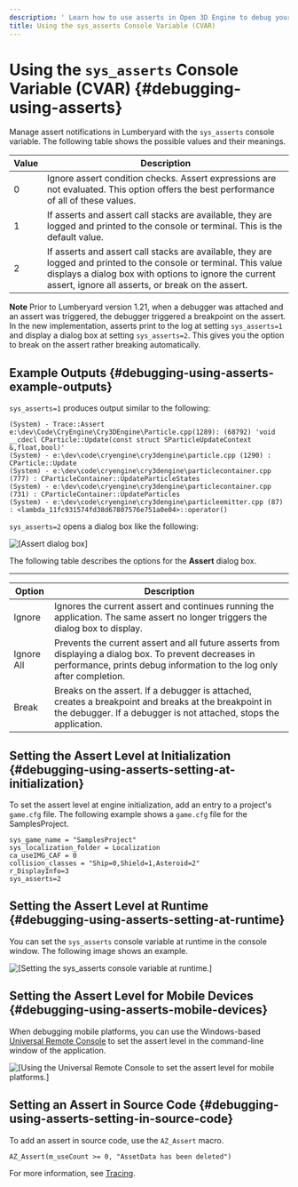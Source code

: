 ```yaml
---
description: ' Learn how to use asserts in Open 3D Engine to debug your game code. '
title: Using the sys_asserts Console Variable (CVAR)
---
```

# Using the `sys_asserts` Console Variable \(CVAR\) {#debugging-using-asserts}

Manage assert notifications in Lumberyard with the `sys_asserts` console variable\. The following table shows the possible values and their meanings\.


| Value | Description |
| --- | --- |
| 0 | Ignore assert condition checks\. Assert expressions are not evaluated\. This option offers the best performance of all of these values\. |
| 1 | If asserts and assert call stacks are available, they are logged and printed to the console or terminal\. This is the default value\. |
| 2 | If asserts and assert call stacks are available, they are logged and printed to the console or terminal\. This value displays a dialog box with options to ignore the current assert, ignore all asserts, or break on the assert\. |

**Note**
Prior to Lumberyard version 1\.21, when a debugger was attached and an assert was triggered, the debugger triggered a breakpoint on the assert\. In the new implementation, asserts print to the log at setting `sys_asserts=1` and display a dialog box at setting `sys_asserts=2`\. This gives you the option to break on the assert rather breaking automatically\.

## Example Outputs {#debugging-using-asserts-example-outputs}

`sys_asserts=1` produces output similar to the following:

```
(System) - Trace::Assert
e:\dev\Code\CryEngine\Cry3DEngine\Particle.cpp(1289): (68792) 'void __cdecl CParticle::Update(const struct SParticleUpdateContext &,float,bool)'
(System) - e:\dev\code\cryengine\cry3dengine\particle.cpp (1290) : CParticle::Update
(System) - e:\dev\code\cryengine\cry3dengine\particlecontainer.cpp (777) : CParticleContainer::UpdateParticleStates
(System) - e:\dev\code\cryengine\cry3dengine\particlecontainer.cpp (731) : CParticleContainer::UpdateParticles
(System) - e:\dev\code\cryengine\cry3dengine\particleemitter.cpp (87) : <lambda_11fc931574fd38d67807576e751a0e04>::operator()
```

`sys_asserts=2` opens a dialog box like the following:

![\[Assert dialog box\]](/images/user-guide/debugging-using-asserts-1.png)

The following table describes the options for the **Assert** dialog box\.


****

| Option | Description |
| --- | --- |
| Ignore | Ignores the current assert and continues running the application\. The same assert no longer triggers the dialog box to display\. |
| Ignore All | Prevents the current assert and all future asserts from displaying a dialog box\. To prevent decreases in performance, prints debug information to the log only after completion\. |
| Break | Breaks on the assert\. If a debugger is attached, creates a breakpoint and breaks at the breakpoint in the debugger\. If a debugger is not attached, stops the application\. |

## Setting the Assert Level at Initialization {#debugging-using-asserts-setting-at-initialization}

To set the assert level at engine initialization, add an entry to a project's `game.cfg` file\. The following example shows a `game.cfg` file for the SamplesProject\.

```
sys_game_name = "SamplesProject"
sys_localization_folder = Localization
ca_useIMG_CAF = 0
collision_classes = "Ship=0,Shield=1,Asteroid=2"
r_DisplayInfo=3
sys_asserts=2
```

## Setting the Assert Level at Runtime {#debugging-using-asserts-setting-at-runtime}

You can set the `sys_asserts` console variable at runtime in the console window\. The following image shows an example\.

![\[Setting the sys_asserts console variable at runtime.\]](/images/user-guide/debugging-using-asserts-2.png)

## Setting the Assert Level for Mobile Devices {#debugging-using-asserts-mobile-devices}

When debugging mobile platforms, you can use the Windows\-based [Universal Remote Console](/docs/user-guide/features/engine/remote-console.md) to set the assert level in the command\-line window of the application\.

![\[Using the Universal Remote Console to set the assert level for mobile platforms.\]](/images/user-guide/debugging-using-asserts-3.png)

## **Setting an Assert in Source Code** {#debugging-using-asserts-setting-in-source-code}

To add an assert in source code, use the `AZ_Assert` macro\.

```
AZ_Assert(m_useCount >= 0, "AssetData has been deleted")
```

For more information, see [Tracing](/docs/user-guide/features/engine/debugging/tracing.md)\.